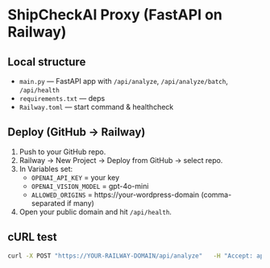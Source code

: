 # ShipCheckAI Proxy (FastAPI on Railway)

## Local structure
- `main.py` — FastAPI app with `/api/analyze`, `/api/analyze/batch`, `/api/health`
- `requirements.txt` — deps
- `Railway.toml` — start command & healthcheck

## Deploy (GitHub → Railway)
1. Push to your GitHub repo.
2. Railway → New Project → Deploy from GitHub → select repo.
3. In Variables set:
   - `OPENAI_API_KEY` = your key
   - `OPENAI_VISION_MODEL` = gpt-4o-mini
   - `ALLOWED_ORIGINS` = https://your-wordpress-domain (comma-separated if many)
4. Open your public domain and hit `/api/health`.

## cURL test
```bash
curl -X POST "https://YOUR-RAILWAY-DOMAIN/api/analyze"   -H "Accept: application/json"   -F "file=@/path/to/photo.jpg"
```

